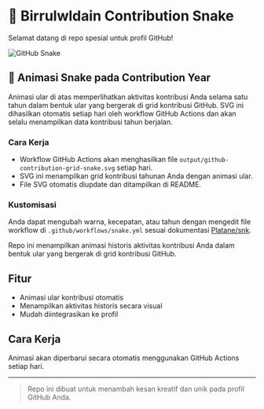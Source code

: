 # 🐍 Birrulwldain Contribution Snake

Selamat datang di repo spesial untuk profil GitHub!

![GitHub Snake](https://github.com/birrulwldain/birrulwldain/blob/output/github-contribution-grid-snake.svg)

## 🎉 Animasi Snake pada Contribution Year
Animasi ular di atas memperlihatkan aktivitas kontribusi Anda selama satu tahun dalam bentuk ular yang bergerak di grid kontribusi GitHub. SVG ini dihasilkan otomatis setiap hari oleh workflow GitHub Actions dan akan selalu menampilkan data kontribusi tahun berjalan.

### Cara Kerja
- Workflow GitHub Actions akan menghasilkan file `output/github-contribution-grid-snake.svg` setiap hari.
- SVG ini menampilkan grid kontribusi tahunan Anda dengan animasi ular.
- File SVG otomatis diupdate dan ditampilkan di README.

### Kustomisasi
Anda dapat mengubah warna, kecepatan, atau tahun dengan mengedit file workflow di `.github/workflows/snake.yml` sesuai dokumentasi [Platane/snk](https://github.com/Platane/snk).

Repo ini menampilkan animasi historis aktivitas kontribusi Anda dalam bentuk ular yang bergerak di grid kontribusi GitHub.

## Fitur
- Animasi ular kontribusi otomatis
- Menampilkan aktivitas historis secara visual
- Mudah diintegrasikan ke profil

## Cara Kerja
Animasi akan diperbarui secara otomatis menggunakan GitHub Actions setiap hari.

---

> Repo ini dibuat untuk menambah kesan kreatif dan unik pada profil GitHub Anda.
